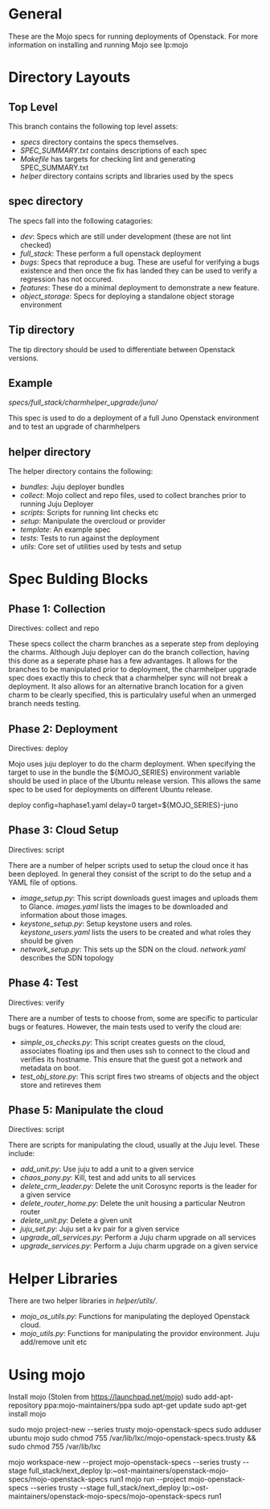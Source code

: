 General
=======

These are the Mojo specs for running deployments of Openstack. For more
information on installing and running Mojo see lp:mojo

Directory Layouts
=================

Top Level
---------

This branch contains the following top level assets:

* *specs* directory contains the specs themselves.
* *SPEC\_SUMMARY.txt* contains descriptions of each spec
* *Makefile* has targets for checking lint and generating SPEC\_SUMMARY.txt
* *helper* directory contains scripts and libraries used by the specs

spec directory
--------------

The specs fall into the following catagories:

* *dev*: Specs which are still under development (these are not lint checked)
* *full\_stack*: These perform a full openstack deployment
* *bugs*: Specs that reproduce a bug. These are useful for verifying a bugs
  existence and then once the fix has landed they can be used to verify a
  regression has not occured.
* *features*: These do a minimal deployment to demonstrate a new feature.
* *object\_storage*: Specs for deploying a standalone object storage environment

Tip directory
-------------

The tip directory should be used to differentiate between Openstack versions.

Example
-------

*specs/full_stack/charmhelper_upgrade/juno/*

This spec is used to do a deployment of a full Juno Openstack environment and
to test an upgrade of charmhelpers

helper directory
----------------

The helper directory contains the following:

* *bundles*: Juju deployer bundles
* *collect*: Mojo collect and repo files, used to collect branches prior to
           running Juju Deployer
* *scripts*: Scripts for running lint checks etc
* *setup*: Manipulate the overcloud or provider
* *template*: An example spec
* *tests*: Tests to run against the deployment
* *utils*: Core set of utilities used by tests and setup

Spec Bulding Blocks
===================

Phase 1: Collection
-------------------

Directives: collect and repo

These specs collect the charm branches as a seperate step from deploying the
charms. Although Juju deployer can do the branch collection, having this done
as a seperate phase has a few advantages. It allows for the branches to be
manipulated prior to deployment, the charmhelper upgrade spec does exactly this
to check that a charmhelper sync will not break a deployment. It also allows
for an alternative branch location for a given charm to be clearly specified,
this is particulalry useful when an unmerged branch needs testing.

Phase 2: Deployment
-------------------

Directives: deploy

Mojo uses juju deployer to do the charm deployment. When specifying the target
to use in the bundle the ${MOJO\_SERIES} environment variable should be used in
place of the Ubuntu release version. This allows the same spec to be used for
deployments on different Ubuntu release.

deploy config=haphase1.yaml delay=0 target=${MOJO\_SERIES}-juno

Phase 3: Cloud Setup
--------------------

Directives: script

There are a number of helper scripts used to setup the cloud once it has been
deployed. In general they consist of the script to do the setup and a YAML file
of options.

* *image\_setup.py*: This script downloads guest images and uploads them to
                  Glance. *images.yaml* lists the images to be downloaded and
		  information about those images.
* *keystone\_setup.py*: Setup keystone users and roles. *keystone_users.yaml*
                     lists the users to be created and what roles they should
		     be given
* *network\_setup.py*: This sets up the SDN on the cloud. *network.yaml* describes
                    the SDN topology

Phase 4: Test
-------------

Directives: verify

There are a number of tests to choose from, some are specific to particular
bugs or features. However, the main tests used to verify the cloud are:

* *simple\_os\_checks.py*: This script creates guests on the cloud, associates
                           floating ips and then uses ssh to connect to the
			   cloud and verifies its hostname. This ensure that
			   the guest got a network and metadata on boot.
* *test\_obj\_store.py*: This script fires two streams of objects and the
                         object store and retireves them

Phase 5: Manipulate the cloud
-----------------------------

Directives: script

There are scripts for manipulating the cloud, usually at the Juju level. These
include:

* *add_unit.py*: Use juju to add a unit to a given service
* *chaos_pony.py*: Kill, test and add units to all services
* *delete_crm_leader.py*: Delete the unit Corosync reports is the leader for a
                          given service
* *delete_router_home.py*: Delete the unit housing a particular Neutron router
* *delete_unit.py*: Delete a given unit
* *juju_set.py*: Juju set a kv pair for a given service
* *upgrade_all_services.py*: Perform a Juju charm upgrade on all services
* *upgrade_services.py*: Perform a Juju charm upgrade on a given service

Helper Libraries
================

There are two helper libraries in *helper/utils/*.

* *mojo_os_utils.py*: Functions for manipulating the deployed Openstack cloud.
* *mojo_utils.py*: Functions for manipulating the providor environment. Juju
                   add/remove unit etc

Using mojo
==========

Install mojo (Stolen from https://launchpad.net/mojo)
sudo add-apt-repository ppa:mojo-maintainers/ppa
sudo apt-get update
sudo apt-get install mojo

sudo mojo project-new --series trusty mojo-openstack-specs
sudo adduser ubuntu mojo
sudo chmod 755 /var/lib/lxc/mojo-openstack-specs.trusty && sudo chmod 755 /var/lib/lxc

mojo workspace-new --project mojo-openstack-specs --series trusty --stage full_stack/next_deploy lp:~ost-maintainers/openstack-mojo-specs/mojo-openstack-specs run1
mojo run --project mojo-openstack-specs --series trusty --stage full_stack/next_deploy lp:~ost-maintainers/openstack-mojo-specs/mojo-openstack-specs run1
